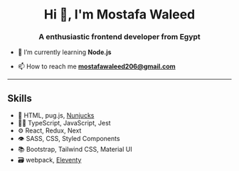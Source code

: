 <h1 align="center">Hi 👋, I'm Mostafa Waleed</h1>
<h3 align="center">A enthusiastic frontend developer from Egypt</h3>



- 🌱 I’m currently learning **Node.js**

- 📫 How to reach me **mostafawaleed206@gmail.com**

---
## Skills
- 🧱 HTML, pug.js, <a href="https://mozilla.github.io/nunjucks/">Nunjucks</a>
- 👨‍💻 TypeScript, JavaScript, Jest
- ⚙️ React, Redux, Next
- 👁️ SASS, CSS, Styled Components
- 📚 Bootstrap, Tailwind CSS, Material UI
- 🗃 webpack, <a href="https://www.11ty.dev/">Eleventy</a>
